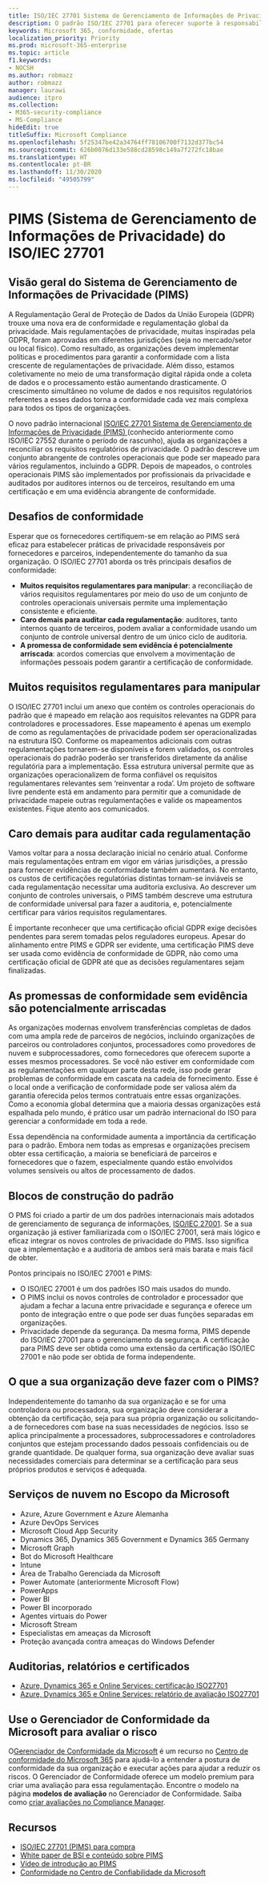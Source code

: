 ```yaml
---
title: ISO/IEC 27701 Sistema de Gerenciamento de Informações de Privacidade (PIMS)
description: O padrão ISO/IEC 27701 para oferecer suporte à responsabilidade da privacidade e à conformidade regulamentar entre os controladores e processadores na cadeia de fornecimento de processamento de dados globais.
keywords: Microsoft 365, conformidade, ofertas
localization_priority: Priority
ms.prod: microsoft-365-enterprise
ms.topic: article
f1.keywords:
- NOCSH
ms.author: robmazz
author: robmazz
manager: laurawi
audience: itpro
ms.collection:
- M365-security-compliance
- MS-Compliance
hideEdit: true
titleSuffix: Microsoft Compliance
ms.openlocfilehash: 5f25347be42a34764ff78106700f7132d377bc54
ms.sourcegitcommit: 626b0076d133e588cd28598c149a7f272fc18bae
ms.translationtype: HT
ms.contentlocale: pt-BR
ms.lasthandoff: 11/30/2020
ms.locfileid: "49505799"
---
```

# <a name="isoiec-27701-privacy-information-management-system-pims"></a>PIMS (Sistema de Gerenciamento de Informações de Privacidade) do ISO/IEC 27701

## <a name="privacy-information-management-system-pims-overview"></a>Visão geral do Sistema de Gerenciamento de Informações de Privacidade (PIMS)

A Regulamentação Geral de Proteção de Dados da União Europeia (GDPR) trouxe uma nova era de conformidade e regulamentação global da privacidade. Mais regulamentações de privacidade, muitas inspiradas pela GDPR, foram aprovadas em diferentes jurisdições (seja no mercado/setor ou local físico). Como resultado, as organizações devem implementar políticas e procedimentos para garantir a conformidade com a lista crescente de regulamentações de privacidade. Além disso, estamos coletivamente no meio de uma transformação digital rápida onde a coleta de dados e o processamento estão aumentando drasticamente. O crescimento simultâneo no volume de dados e nos requisitos regulatórios referentes a esses dados torna a conformidade cada vez mais complexa para todos os tipos de organizações.

O novo padrão internacional [ISO/IEC 27701 Sistema de Gerenciamento de Informações de Privacidade (PIMS) ](https://www.iso.org/standard/71670.html) (conhecido anteriormente como ISO/IEC 27552 durante o período de rascunho), ajuda as organizações a reconciliar os requisitos regulatórios de privacidade. O padrão descreve um conjunto abrangente de controles operacionais que pode ser mapeado para vários regulamentos, incluindo a GDPR. Depois de mapeados, o controles operacionais PIMS são implementados por profissionais da privacidade e auditados por auditores internos ou de terceiros, resultando em uma certificação e em uma evidência abrangente de conformidade.

## <a name="compliance-challenges"></a>Desafios de conformidade

Esperar que os fornecedores certifiquem-se em relação ao PIMS será eficaz para estabelecer práticas de privacidade responsáveis por fornecedores e parceiros, independentemente do tamanho da sua organização. O ISO/IEC 27701 aborda os três principais desafios de conformidade:

- **Muitos requisitos regulamentares para manipular**: a reconciliação de vários requisitos regulamentares por meio do uso de um conjunto de controles operacionais universais permite uma implementação consistente e eficiente.
- **Caro demais para auditar cada regulamentação**: auditores, tanto internos quanto de terceiros, podem avaliar a conformidade usando um conjunto de controle universal dentro de um único ciclo de auditoria.
- **A promessa de conformidade sem evidência é potencialmente arriscada**: acordos comercias que envolvem a movimentação de informações pessoais podem garantir a certificação de conformidade.

## <a name="too-many-regulatory-requirements-to-juggle"></a>Muitos requisitos regulamentares para manipular

O ISO/IEC 27701 inclui um anexo que contém os controles operacionais do padrão que é mapeado em relação aos requisitos relevantes na GDPR para controladores e processadores. Esse mapeamento é apenas um exemplo de como as regulamentações de privacidade podem ser operacionalizadas na estrutura ISO. Conforme os mapeamentos adicionais com outras regulamentações tornarem-se disponíveis e forem validados, os controles operacionais do padrão poderão ser transferidos diretamente da análise regulatória para a implementação. Essa estrutura universal permite que as organizações operacionalizem de forma confiável os requisitos regulamentares relevantes sem ‘reinventar a roda’. Um projeto de software livre pendente está em andamento para permitir que a comunidade de privacidade mapeie outras regulamentações e valide os mapeamentos existentes. Fique atento aos comunicados.

## <a name="too-costly-to-audit-regulation-by-regulation"></a>Caro demais para auditar cada regulamentação

Vamos voltar para a nossa declaração inicial no cenário atual. Conforme mais regulamentações entram em vigor em várias jurisdições, a pressão para fornecer evidências de conformidade também aumentará. No entanto, os custos de certificações regulatórias distintas tornam-se inviáveis se cada regulamentação necessitar uma auditoria exclusiva. Ao descrever um conjunto de controles universais, o PIMS também descreve uma estrutura de conformidade universal para fazer a auditoria, e, potencialmente certificar para vários requisitos regulamentares.

É importante reconhecer que uma certificação oficial GDPR exige decisões pendentes para serem tomadas pelos reguladores europeus. Apesar do alinhamento entre PIMS e GDPR ser evidente, uma certificação PIMS deve ser usada como evidência de conformidade de GDPR, não como uma certificação oficial de GDPR até que as decisões regulamentares sejam finalizadas.

## <a name="promises-of-compliance-without-proof-is-potentially-risky"></a>As promessas de conformidade sem evidência são potencialmente arriscadas

As organizações modernas envolvem transferências completas de dados com uma ampla rede de parceiros de negócios, incluindo organizações de parceiros ou controladores conjuntos, processadores como provedores de nuvem e subprocessadores, como fornecedores que oferecem suporte a esses mesmos processadores. Se você não estiver em conformidade com as regulamentações em qualquer parte desta rede, isso pode gerar problemas de conformidade em cascata na cadeia de fornecimento. Esse é o local onde a verificação de conformidade pode ser valiosa além da garantia oferecida pelos termos contratuais entre essas organizações. Como a economia global determina que a maioria dessas organizações está espalhada pelo mundo, é prático usar um padrão internacional do ISO para gerenciar a conformidade em toda a rede.

Essa dependência na conformidade aumenta a importância da certificação para o padrão. Embora nem todas as empresas e organizações precisem obter essa certificação, a maioria se beneficiará de parceiros e fornecedores que o fazem, especialmente quando estão envolvidos volumes sensíveis ou altos de processamento de dados.

## <a name="building-blocks-of-the-standard"></a>Blocos de construção do padrão

O PMS foi criado a partir de um dos padrões internacionais mais adotados de gerenciamento de segurança de informações, [ISO/IEC 27001](offering-iso-27001.md). Se a sua organização já estiver familiarizada com o ISO/IEC 27001, será mais lógico e eficaz integrar os novos controles de privacidade do PIMS. Isso significa que a implementação e a auditoria de ambos será mais barata e mais fácil de obter.

Pontos principais no ISO/IEC 27001 e PIMS:

- O ISO/IEC 27001 é um dos padrões ISO mais usados do mundo.
- O PIMS inclui os novos controles de controlador e processador que ajudam a fechar a lacuna entre privacidade e segurança e oferece um ponto de integração entre o que pode ser duas funções separadas em organizações.
- Privacidade depende da segurança. Da mesma forma, PIMS depende do ISO/IEC 27001 para o gerenciamento da segurança. A certificação para PIMS deve ser obtida como uma extensão da certificação ISO/IEC 27001 e não pode ser obtida de forma independente.

## <a name="what-should-your-organization-do-with-pims"></a>O que a sua organização deve fazer com o PIMS?

Independentemente do tamanho da sua organização e se for uma controladora ou processadora, sua organização deve considerar a obtenção da certificação, seja para sua própria organização ou solicitando-a de fornecedores com base na suas necessidades de negócios. Isso se aplica principalmente a processadores, subprocessadores e controladores conjuntos que estejam processando dados pessoais confidenciais ou de grande quantidade. De qualquer forma, sua organização deve avaliar suas necessidades comerciais para determinar se a certificação para seus próprios produtos e serviços é adequada.

## <a name="microsoft-in-scope-cloud-services"></a>Serviços de nuvem no Escopo da Microsoft 

- Azure, Azure Government e Azure Alemanha
- Azure DevOps Services
- Microsoft Cloud App Security
- Dynamics 365, Dynamics 365 Government e Dynamics 365 Germany
- Microsoft Graph
- Bot do Microsoft Healthcare
- Intune
- Área de Trabalho Gerenciada da Microsoft
- Power Automate (anteriormente Microsoft Flow)
- PowerApps
- Power BI
- Power BI incorporado
- Agentes virtuais do Power
- Microsoft Stream
- Especialistas em ameaças da Microsoft
- Proteção avançada contra ameaças do Windows Defender

## <a name="audits-reports-and-certificates"></a>Auditorias, relatórios e certificados

- [Azure, Dynamics 365 e Online Services: certificação ISO27701](https://aka.ms/azureiso27701cert)
- [Azure, Dynamics 365 e Online Services: relatório de avaliação ISO27701](https://aka.ms/azureiso27701report)

## <a name="use-microsoft-compliance-manager-to-assess-your-risk"></a>Use o Gerenciador de Conformidade da Microsoft para avaliar o risco

O[Gerenciador de Conformidade da Microsoft](https://docs.microsoft.com/microsoft-365/compliance/compliance-manager) é um recurso no [Centro de conformidade do Microsoft 365](https://docs.microsoft.com/microsoft-365/compliance/microsoft-365-compliance-center) para ajudá-lo a entender a postura de conformidade da sua organização e executar ações para ajudar a reduzir os riscos. O Gerenciador de Conformidade oferece um modelo premium para criar uma avaliação para essa regulamentação. Encontre o modelo na página **modelos de avaliação** no Gerenciador de Conformidade. Saiba como [criar avaliações no Compliance Manager](https://docs.microsoft.com/microsoft-365/compliance/compliance-manager-assessments).

## <a name="resources"></a>Recursos

- [ISO/IEC 27701 (PIMS) para compra](https://www.iso.org/standard/71670.html)
- [White paper de BSI e conteúdo sobre PIMS](https://www.bsigroup.com/globalassets/localfiles/en-gb/data-protection/bsi_privacy_matters_white_paper-web.pdf)
- [Vídeo de introdução ao PIMS](https://www.microsoft.com/videoplayer/embed/RE3uaQJ)
- [Conformidade no Centro de Confiabilidade da Microsoft](https://www.microsoft.com/trust-center/compliance/compliance-overview)

